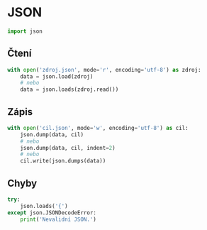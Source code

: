 # JSON

```python
import json
```

## Čtení

```python
with open('zdroj.json', mode='r', encoding='utf-8') as zdroj:
    data = json.load(zdroj)
    # nebo
    data = json.loads(zdroj.read())
```

## Zápis

```python
with open('cil.json', mode='w', encoding='utf-8') as cil:
    json.dump(data, cil)
    # nebo
    json.dump(data, cil, indent=2)
    # nebo
    cil.write(json.dumps(data))
```

## Chyby

```python
try:
    json.loads('{')
except json.JSONDecodeError:
    print('Nevalidní JSON.')
```
